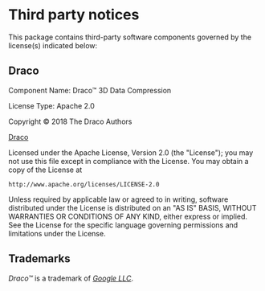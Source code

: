 # Third party notices

This package contains third-party software components governed by the license(s) indicated below:

## Draco

Component Name: Draco&trade; 3D Data Compression

License Type: Apache 2.0

Copyright © 2018 The Draco Authors

[Draco][Draco]

Licensed under the Apache License, Version 2.0 (the "License");
you may not use this file except in compliance with the License.
You may obtain a copy of the License at

    http://www.apache.org/licenses/LICENSE-2.0

Unless required by applicable law or agreed to in writing, software
distributed under the License is distributed on an "AS IS" BASIS,
WITHOUT WARRANTIES OR CONDITIONS OF ANY KIND, either express or implied.
See the License for the specific language governing permissions and
limitations under the License.

## Trademarks

*Draco&trade;* is a trademark of [*Google LLC*][GoogleLLC].

[Draco]: https://github.com/google/draco
[GoogleLLC]: https://about.google/
